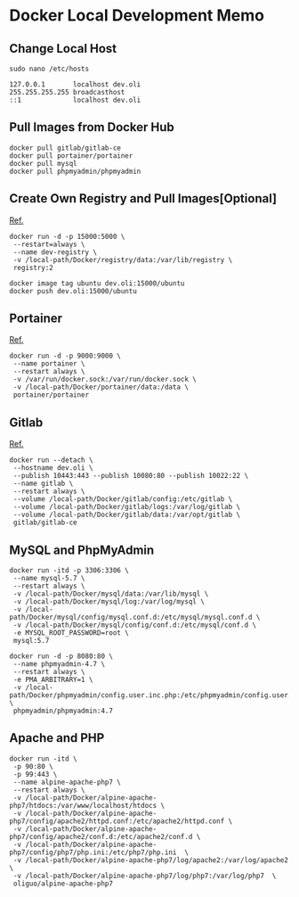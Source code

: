 # Docker Local Development Memo

## Change Local Host
```
sudo nano /etc/hosts
```
```
127.0.0.1       localhost dev.oli
255.255.255.255 broadcasthost
::1             localhost dev.oli
```

## Pull Images from Docker Hub
```
docker pull gitlab/gitlab-ce
docker pull portainer/portainer
docker pull mysql
docker pull phpmyadmin/phpmyadmin
```

## Create Own Registry and Pull Images[Optional]
[Ref.](https://docs.docker.com/registry/deploying/)
```
docker run -d -p 15000:5000 \
 --restart=always \
 --name dev-registry \
 -v /local-path/Docker/registry/data:/var/lib/registry \
 registry:2

docker image tag ubuntu dev.oli:15000/ubuntu
docker push dev.oli:15000/ubuntu
```

## Portainer
[Ref.](https://www.portainer.io/installation/)
```
docker run -d -p 9000:9000 \
 --name portainer \ 
 --restart always \
 -v /var/run/docker.sock:/var/run/docker.sock \
 -v /local-path/Docker/portainer/data:/data \
 portainer/portainer
```

## Gitlab
[Ref.](https://docs.gitlab.com/omnibus/docker/README.html#after-starting-a-container)
```
docker run --detach \
 --hostname dev.oli \
 --publish 10443:443 --publish 10080:80 --publish 10022:22 \
 --name gitlab \
 --restart always \
 --volume /local-path/Docker/gitlab/config:/etc/gitlab \
 --volume /local-path/Docker/gitlab/logs:/var/log/gitlab \
 --volume /local-path/Docker/gitlab/data:/var/opt/gitlab \
 gitlab/gitlab-ce
```

## MySQL and PhpMyAdmin
```
docker run -itd -p 3306:3306 \
 --name mysql-5.7 \
 --restart always \
 -v /local-path/Docker/mysql/data:/var/lib/mysql \
 -v /local-path/Docker/mysql/log:/var/log/mysql \
 -v /local-path/Docker/mysql/config/mysql.conf.d:/etc/mysql/mysql.conf.d \
 -v /local-path/Docker/mysql/config/conf.d:/etc/mysql/conf.d \
 -e MYSQL_ROOT_PASSWORD=root \
 mysql:5.7

docker run -d -p 8080:80 \
 --name phpmyadmin-4.7 \
 --restart always \
 -e PMA_ARBITRARY=1 \
 -v /local-path/Docker/phpmyadmin/config.user.inc.php:/etc/phpmyadmin/config.user.inc.php \
 phpmyadmin/phpmyadmin:4.7
```

## Apache and PHP
```
docker run -itd \
 -p 90:80 \
 -p 99:443 \
 --name alpine-apache-php7 \
 --restart always \
 -v /local-path/Docker/alpine-apache-php7/htdocs:/var/www/localhost/htdocs \
 -v /local-path/Docker/alpine-apache-php7/config/apache2/httpd.conf:/etc/apache2/httpd.conf \
 -v /local-path/Docker/alpine-apache-php7/config/apache2/conf.d:/etc/apache2/conf.d \
 -v /local-path/Docker/alpine-apache-php7/config/php7/php.ini:/etc/php7/php.ini  \
 -v /local-path/Docker/alpine-apache-php7/log/apache2:/var/log/apache2  \
 -v /local-path/Docker/alpine-apache-php7/log/php7:/var/log/php7  \
 oliguo/alpine-apache-php7
```

